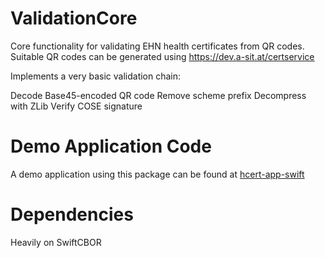 # ValidationCore

Core functionality for validating EHN health certificates from QR codes. Suitable QR codes can be generated using https://dev.a-sit.at/certservice

Implements a very basic validation chain:

Decode Base45-encoded QR code
Remove scheme prefix
Decompress with ZLib
Verify COSE signature


# Demo Application Code

A demo application using this package can be found at [hcert-app-swift](https://github.com/ehn-digital-green-development/hcert-app-swift)

# Dependencies
Heavily on SwiftCBOR

